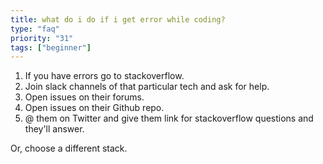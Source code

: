 ```yaml
---
title: what do i do if i get error while coding?
type: "faq"
priority: "31"
tags: ["beginner"]
---
```


1. If you have errors go to stackoverflow.
2. Join slack channels of that particular tech and ask for help.
3. Open issues on their forums.
4. Open issues on their Github repo.
5. @ them on Twitter and give them link for stackoverflow questions and they'll answer.

Or, choose a different stack.
